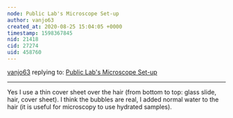 ```yaml
---
node: Public Lab's Microscope Set-up
author: vanjo63
created_at: 2020-08-25 15:04:05 +0000
timestamp: 1598367845
nid: 21418
cid: 27274
uid: 458760
---
```




[vanjo63](../profile/vanjo63) replying to: [Public Lab's Microscope Set-up](../notes/vanjo63/11-06-2019/public-lab-s-microscope-set-up)

----
Yes I use a thin cover sheet over the hair (from bottom to top: glass slide, hair, cover sheet). I think the bubbles are real, I added normal water to the hair (it is useful for microscopy to use hydrated samples).